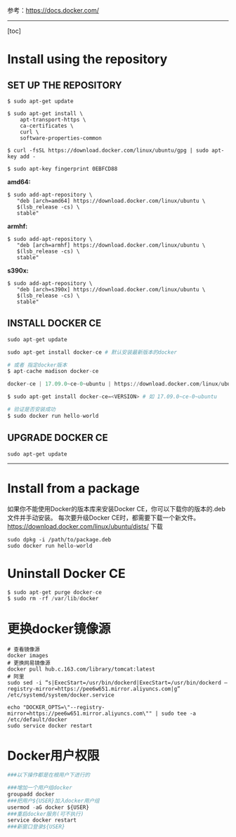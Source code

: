 参考：https://docs.docker.com/


----------
[toc]
# Install using the repository
## SET UP THE REPOSITORY
```
$ sudo apt-get update

$ sudo apt-get install \
    apt-transport-https \
    ca-certificates \
    curl \
    software-properties-common

$ curl -fsSL https://download.docker.com/linux/ubuntu/gpg | sudo apt-key add -

$ sudo apt-key fingerprint 0EBFCD88
```
**amd64:**

```
$ sudo add-apt-repository \
   "deb [arch=amd64] https://download.docker.com/linux/ubuntu \
   $(lsb_release -cs) \
   stable"
```
**armhf:**

```
$ sudo add-apt-repository \
   "deb [arch=armhf] https://download.docker.com/linux/ubuntu \
   $(lsb_release -cs) \
   stable"
```
**s390x:**

```
$ sudo add-apt-repository \
   "deb [arch=s390x] https://download.docker.com/linux/ubuntu \
   $(lsb_release -cs) \
   stable"
```
## INSTALL DOCKER CE

```python
sudo apt-get update

sudo apt-get install docker-ce # 默认安装最新版本的docker

# 或者 指定docker版本
$ apt-cache madison docker-ce

docker-ce | 17.09.0~ce-0~ubuntu | https://download.docker.com/linux/ubuntu xenial/stable amd64 Packages

$ sudo apt-get install docker-ce=<VERSION> # 如 17.09.0~ce-0~ubuntu

# 验证是否安装成功
$ sudo docker run hello-world

```

## UPGRADE DOCKER CE

```
sudo apt-get update
```


----------
# Install from a package
如果你不能使用Docker的版本库来安装Docker CE，你可以下载你的版本的.deb文件并手动安装。 每次要升级Docker CE时，都需要下载一个新文件。
 https://download.docker.com/linux/ubuntu/dists/ 下载

```
sudo dpkg -i /path/to/package.deb
sudo docker run hello-world
```

# Uninstall Docker CE

```python
$ sudo apt-get purge docker-ce
$ sudo rm -rf /var/lib/docker
```

# 更换docker镜像源

```
# 查看镜像源
docker images
# 更换网易镜像源
docker pull hub.c.163.com/library/tomcat:latest
# 阿里
sudo sed -i “s|ExecStart=/usr/bin/dockerd|ExecStart=/usr/bin/dockerd –registry-mirror=https://pee6w651.mirror.aliyuncs.com|g” /etc/systemd/system/docker.service

echo "DOCKER_OPTS=\"--registry-mirror=https://pee6w651.mirror.aliyuncs.com\"" | sudo tee -a /etc/default/docker
sudo service docker restart
```

# Docker用户权限

```python
###以下操作都是在根用户下进行的

###增加一个用户组docker
groupadd docker
###把用户${USER}加入docker用户组
usermod -aG docker ${USER}
###重启docker服务(可不执行)
service docker restart
###新窗口登录${USER}
```


